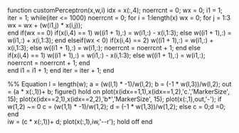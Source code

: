 function  customPerceptron(x,w,i)
idx = x(:,4);
noerrcnt = 0;
wx = 0;
i1 = 1;
iter = 1;
while(iter <= 1000)
noerrcnt = 0;
for i = 1:length(x)
    wx = 0;
    for j = 1:3
        wx = wx + (w(i1,j) * x(i,j));  
    end
    if(wx == 0)
        if(x(i,4) == 1)
           w((i1 + 1),:) = w(i1,:) - x(i,1:3);
        else
           w((i1 + 1),:) = w(i1,:) + x(i,1:3);
        end
    elseif(wx < 0)
        if(x(i,4) == 2)
           w((i1 + 1),:) = w(i1,:) + x(i,1:3);
        else
           w((i1 + 1),:) = w(i1,:);
           noerrcnt = noerrcnt + 1;
        end
    else    
        if(x(i,4) == 1)
           w((i1 + 1),:) = w(i1,:) - x(i,1:3);
        else
           w((i1 + 1),:) = w(i1,:);
           noerrcnt = noerrcnt + 1;
        end  
    end
    i1 = i1 + 1;
end 
iter = iter + 1;
end

%% Equation
l = length(w);
a = (w(l,1) * -1)/w(l,2);
b = (-1 * w(l,3))/w(l,2);
out = (a * x(:,1))+ b;
figure()
hold on
plot(x(idx==1,1),x(idx==1,2),'c.','MarkerSize', 15);
plot(x(idx==2,1),x(idx==2,2),'b*','MarkerSize', 15);
plot(x(:,1),out,'-');
if w(1,2) ~= 0
c = (w(1,1) * -1)/w(1,2);
d = (-1 * w(1,3))/w(1,2);
else
c = 0;d =0;   
end    
iw = (c * x(:,1))+ d;
plot(x(:,1),iw,'--r');
hold off
end
